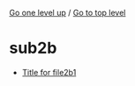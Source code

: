 <!-- generated by markdown-notes-tree -->

<!-- upward navigation links generated by markdown-notes-tree start here -->

[Go one level up](..) / [Go to top level](../..)

<!-- upward navigation links generated by markdown-notes-tree end here -->

# sub2b

<!-- optional markdown-notes-tree directory description starts here -->

<!-- optional markdown-notes-tree directory description ends here -->

- [Title for file2b1](file2b1.md)
